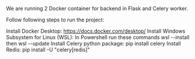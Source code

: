 We are running 2 Docker container for backend in Flask and Celery worker.

Follow following steps to run the project:

Install Docker Desktop: https://docs.docker.com/desktop/
Install Windows Subsystem for Linux (WSL): In Powershell run these commands wsl --install then wsl --update
Install Celery python package: pip install celery
Install Redis: pip install -U "celery[redis]"
